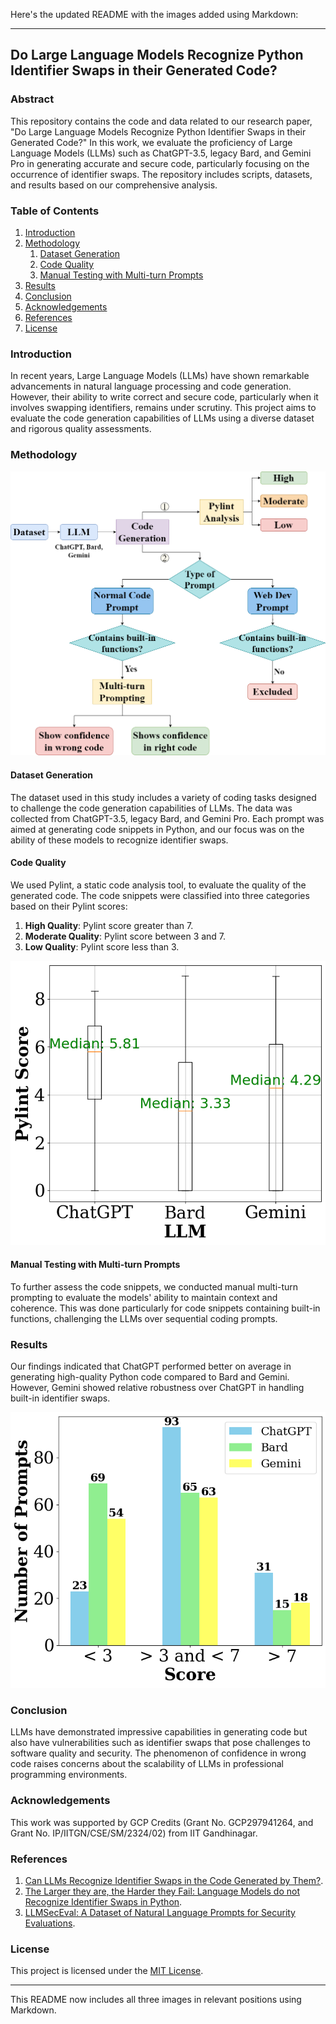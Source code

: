 Here's the updated README with the images added using Markdown:

---

## Do Large Language Models Recognize Python Identifier Swaps in their Generated Code?

### Abstract

This repository contains the code and data related to our research paper, "Do Large Language Models Recognize Python Identifier Swaps in their Generated Code?" In this work, we evaluate the proficiency of Large Language Models (LLMs) such as ChatGPT-3.5, legacy Bard, and Gemini Pro in generating accurate and secure code, particularly focusing on the occurrence of identifier swaps. The repository includes scripts, datasets, and results based on our comprehensive analysis.

### Table of Contents

1. [Introduction](#introduction)
2. [Methodology](#methodology)
   1. [Dataset Generation](#dataset-generation)
   2. [Code Quality](#code-quality)
   3. [Manual Testing with Multi-turn Prompts](#manual-testing-with-multi-turn-prompts)
3. [Results](#results)
4. [Conclusion](#conclusion)
5. [Acknowledgements](#acknowledgements)
6. [References](#references)
7. [License](#license)

### Introduction

In recent years, Large Language Models (LLMs) have shown remarkable advancements in natural language processing and code generation. However, their ability to write correct and secure code, particularly when it involves swapping identifiers, remains under scrutiny. This project aims to evaluate the code generation capabilities of LLMs using a diverse dataset and rigorous quality assessments.

### Methodology
![Workflow](llm_codegen_idswap.png)
#### Dataset Generation

The dataset used in this study includes a variety of coding tasks designed to challenge the code generation capabilities of LLMs. The data was collected from ChatGPT-3.5, legacy Bard, and Gemini Pro. Each prompt was aimed at generating code snippets in Python, and our focus was on the ability of these models to recognize identifier swaps.

#### Code Quality

We used Pylint, a static code analysis tool, to evaluate the quality of the generated code. The code snippets were classified into three categories based on their Pylint scores:

1. **High Quality**: Pylint score greater than 7.
2. **Moderate Quality**: Pylint score between 3 and 7.
3. **Low Quality**: Pylint score less than 3.

![LLM Code Quality](median_pylint_scores.png)

#### Manual Testing with Multi-turn Prompts

To further assess the code snippets, we conducted manual multi-turn prompting to evaluate the models' ability to maintain context and coherence. This was done particularly for code snippets containing built-in functions, challenging the LLMs over sequential coding prompts.



### Results

Our findings indicated that ChatGPT performed better on average in generating high-quality Python code compared to Bard and Gemini. However, Gemini showed relative robustness over ChatGPT in handling built-in identifier swaps. 

![LLM Performance](llm_performance_compare.png)

### Conclusion

LLMs have demonstrated impressive capabilities in generating code but also have vulnerabilities such as identifier swaps that pose challenges to software quality and security. The phenomenon of confidence in wrong code raises concerns about the scalability of LLMs in professional programming environments.

### Acknowledgements

This work was supported by GCP Credits (Grant No. GCP297941264, and Grant No. IP/IITGN/CSE/SM/2324/02) from IIT Gandhinagar.

### References

1. [Can LLMs Recognize Identifier Swaps in the Code Generated by Them?](https://github.com/Anonymoususer2300/Can-LLMs-recognize-identifier-swaps-in-the-code-generated-by-them).
2. [The Larger they are, the Harder they Fail: Language Models do not Recognize Identifier Swaps in Python](https://doi.org/10.18653/v1/2023.findings-acl.19).
3. [LLMSecEval: A Dataset of Natural Language Prompts for Security Evaluations](https://doi.org/10.1109/MSR59073.2023.00084).

### License

This project is licensed under the [MIT License](LICENSE).

---

This README now includes all three images in relevant positions using Markdown.
